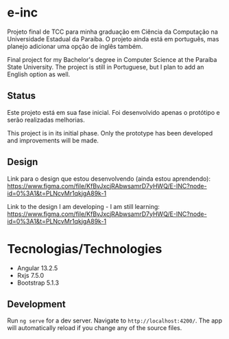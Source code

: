 # e-inc
Projeto final de TCC para minha graduação em Ciência da Computação na Universidade Estadual da Paraíba.
O projeto ainda está em português, mas planejo adicionar uma opção de inglês também.

Final project for my Bachelor's degree in Computer Science at the Paraíba State University.
The project is still in Portuguese, but I plan to add an English option as well.

## Status
Este projeto está em sua fase inicial. Foi desenvolvido apenas o protótipo e serão realizadas melhorias.

This project is in its initial phase. Only the prototype has been developed and improvements will be made.

## Design
Link para o design que estou desenvolvendo (ainda estou aprendendo): https://www.figma.com/file/KfBvJxcjRAbwsamrD7yHWQ/E-INC?node-id=0%3A1&t=PLNcvMr1qkjgA89k-1

Link to the design I am developing - I am still learning: https://www.figma.com/file/KfBvJxcjRAbwsamrD7yHWQ/E-INC?node-id=0%3A1&t=PLNcvMr1qkjgA89k-1


# Tecnologias/Technologies

- Angular 13.2.5
- Rxjs 7.5.0
- Bootstrap 5.1.3

## Development

Run `ng serve` for a dev server. Navigate to `http://localhost:4200/`. The app will automatically reload if you change any of the source files.
